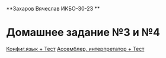 **Захаров Вячеслав ИКБО-30-23 **
# Домашнее задание №3 и №4
[Конфиг.язык + Тест](https://github.com/Dobryak-Dontow/config.homeworks/tree/main/3%20project)
[Ассемблер, интерпретатор + Тест](https://github.com/Dobryak-Dontow/config.homeworks/tree/main/4%20project)
